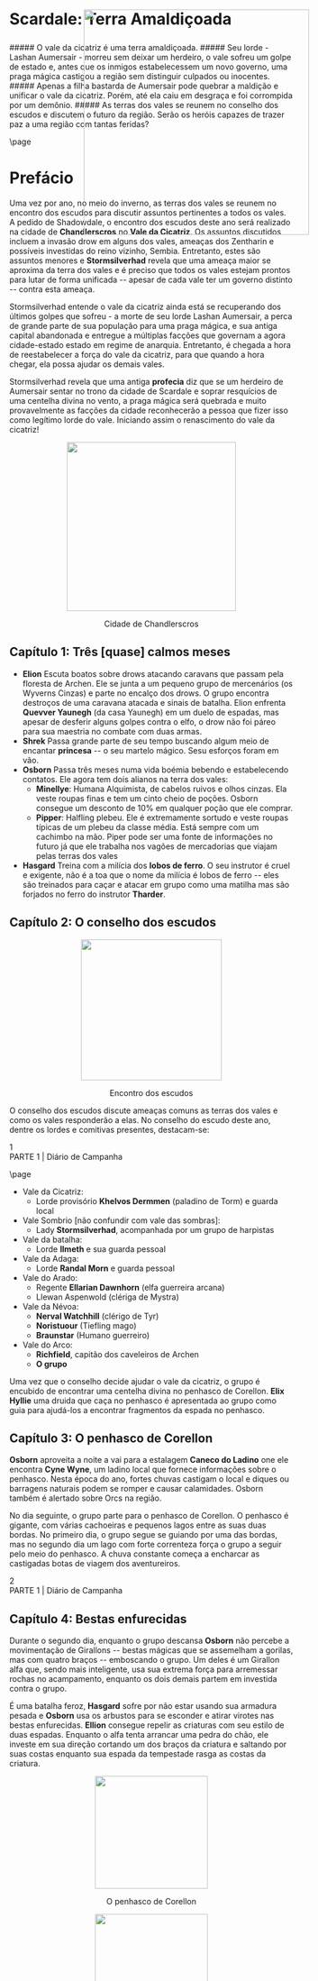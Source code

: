 <style>
  .phb#p1{ text-align:center; }
  .phb#p1:after{ display:none; }
</style>

<div style='margin-top:450px;'></div>

# Scardale: Terra Amaldiçoada

<div style='margin-top:25px'></div>
<div class='wide'>
##### O vale da cicatriz é uma terra amaldiçoada.
##### Seu lorde - Lashan Aumersair - morreu sem deixar um herdeiro, o vale sofreu um golpe de estado e, antes que os inmigos estabelecessem um novo governo, uma praga mágica castigou a região sem distinguir culpados ou inocentes. 
##### Apenas a filha bastarda de Aumersair pode quebrar a maldição e unificar o vale da cicatriz. Porém, até ela caiu em desgraça e foi corrompida por um demônio.
##### As terras dos vales se reunem no conselho dos escudos e discutem o futuro da região. Serão os heróis capazes de trazer paz a uma região com tantas feridas?

</div>

<img src='https://i.pinimg.com/564x/85/f7/17/85f717bdddc29b9791da049c13550e6f.jpg' 
  style='position:absolute; top:500px; right:200px; width:400px' />





\page

# Prefácio

Uma vez por ano, no meio do inverno, as terras dos vales se reunem no encontro dos escudos para discutir assuntos pertinentes a todos os vales. 
A pedido de Shadowdale, o encontro dos escudos deste ano será realizado na cidade de **Chandlerscros** no **Vale da Cicatriz**. Os assuntos discutidos incluem a invasão drow em alguns dos vales, ameaças dos Zentharin e possíveis investidas do reino vizinho, Sembia. Entretanto, estes são assuntos menores e **Stormsilverhad** revela que uma ameaça maior se aproxima da terra dos vales e é preciso que todos os vales estejam prontos para lutar de forma unificada -- apesar de cada vale ter um governo distinto -- contra esta ameaça.

Stormsilverhad entende o vale da cicatriz ainda está se recuperando dos últimos golpes que sofreu - a morte de seu lorde Lashan Aumersair, a perca de grande parte de sua população para uma praga mágica, e sua antiga capital abandonada e entregue a múltiplas facções que governam a agora cidade-estado estado em regime de anarquia. Entretanto, é chegada a hora de reestabelecer a força do vale da cicatriz, para que quando a hora chegar, ela possa ajudar os demais vales.

Stormsilverhad revela que uma antiga **profecia** diz que se um herdeiro de Aumersair sentar no trono da cidade de Scardale e soprar resquícios de uma centelha divina no vento, a praga mágica será quebrada e muito provavelmente as facções da cidade reconhecerão a pessoa que fizer isso como legítimo lorde do vale. Iniciando assim o renascimento do vale da cicatriz!

<div style="text-align: center">
  <img 
    src='https://i.pinimg.com/564x/0a/e7/8c/0ae78cf33911faa82f4d5835239d9ea6.jpg' 
    style='width:300px' />
    <p>Cidade de Chandlerscros</p>
</div>

## Capítulo 1: Três [quase] calmos meses

* **Elion** Escuta boatos sobre drows atacando caravans que passam pela floresta de Archen. Ele se junta a um pequeno grupo de mercenários  (os Wyverns Cinzas) e parte no encalço dos drows. O grupo encontra destroços de uma caravana atacada e sinais de batalha. Elion enfrenta **Quevver Yaunegh** (da casa Yaunegh) em um duelo de espadas, mas apesar de desferir alguns golpes contra o elfo, o drow não foi páreo para sua maestria no combate com duas armas. 
* **Shrek** Passa grande parte de seu tempo buscando algum meio de encantar **princesa** -- o seu martelo mágico. Sesu esforços foram em vão.
* **Osborn** Passa três meses numa vida boémia bebendo e estabelecendo contatos. Ele agora tem dois alianos na terra dos vales:
	* **Minellye**: Humana Alquimista, de cabelos ruivos e olhos cinzas. Ela veste roupas finas e tem um cinto cheio de poções. Osborn consegue um desconto de 10% em qualquer poção que ele comprar.
	* **Pipper**: Halfling plebeu. Ele é extremamente sortudo e veste roupas típicas de um plebeu da classe média. Está sempre com um cachimbo na mão. Piper pode ser uma fonte de informações no futuro já que ele trabalha nos vagões de mercadorias que viajam pelas terras dos vales
* **Hasgard** Treina com a milícia dos **lobos de ferro**. O seu instrutor é cruel e exigente, não é a toa que o nome da milícia é lobos de ferro -- eles são treinados para caçar e atacar em grupo como uma matilha mas são forjados no ferro do instrutor **Tharder**.

## Capítulo 2: O conselho dos escudos

<div style="text-align: center">
  <img 
    src='https://i.pinimg.com/564x/c2/15/d4/c215d46021bd7d7045a38bcaa470215e.jpg' 
    style='width:250px' />
    <p>Encontro dos escudos</p>
</div>

O conselho dos escudos discute ameaças comuns as terras dos vales e como os vales responderão a elas. No conselho do escudo deste ano, dentre os lordes e comitivas presentes, destacam-se:


<div class='pageNumber'>1</div>
<div class='footnote'>PARTE 1 | Diário de Campanha</div>

\page

* Vale da Cicatriz:  
	* Lorde provisório **Khelvos Dermmen** (paladino de Torm) e guarda local
* Vale Sombrio [não confundir com vale das sombras]: 
	* Lady **Stormsilverhad**, acompanhada por um grupo de harpistas
* Vale da batalha: 
	* Lorde **Ilmeth** e sua guarda pessoal
* Vale da Adaga: 
	* Lorde **Randal Morn** e guarda pessoal
* Vale do Arado: 
	* Regente **Ellarian Dawnhorn** (elfa guerreira arcana)
	* Llewan Aspenwold (clériga de Mystra)
* Vale da Névoa: 
	* **Nerval Watchhill** (clérigo de Tyr)
	* **Noristuour** (Tiefling mago)
	* **Braunstar** (Humano guerreiro)
* Vale do Arco: 
	* **Richfield**, capitão dos caveleiros de Archen
    * **O grupo**

Uma vez que o conselho decide ajudar o vale da cicatriz, o grupo é encubido de encontrar uma centelha divina no penhasco de Corellon. **Elix Hyllie** uma druida que caça no penhasco é apresentada ao grupo como guia para ajudá-los a encontrar fragmentos da espada no penhasco.




## Capítulo 3: O penhasco de Corellon

**Osborn** aproveita a noite a vai para a estalagem **Caneco do Ladino** one ele encontra **Cyne Wyne**, um ladino local que fornece informações sobre o penhasco. Nesta época do ano, fortes chuvas castigam o local e diques ou barragens naturais podem se romper e causar calamidades. Osborn também é alertado sobre Orcs na região.

No dia seguinte, o grupo parte para o penhasco de Corellon. O penhasco é gigante, com várias cachoeiras e pequenos lagos entre as suas duas bordas. No primeiro dia, o grupo segue se guiando por uma das bordas, mas no segundo dia um lago com forte correnteza força o grupo a seguir pelo meio do penhasco. A chuva constante começa a encharcar as castigadas botas de viagem dos aventureiros.


<div class='pageNumber'>2</div>
<div class='footnote'>PARTE 1 | Diário de Campanha</div>



## Capítulo 4: Bestas enfurecidas

Durante o segundo dia, enquanto o grupo descansa **Osborn** não percebe a movimentação de Girallons -- bestas mágicas que se assemelham a gorilas, mas com quatro braços -- emboscando o grupo. Um deles é um Girallon alfa que, sendo mais inteligente, usa sua extrema força para arremessar rochas no acampamento, enquanto os dois demais partem em investida contra o grupo.

É uma batalha feroz, **Hasgard** sofre por não estar usando sua armadura pesada e **Osborn** usa os arbustos para se esconder e atirar virotes nas bestas enfurecidas. **Ellion** consegue repelir as criaturas com seu estilo de duas espadas. Enquanto o alfa tenta arrancar uma pedra do chão, ele investe em sua direção cortando um dos braços da criatura e saltando por suas costas enquanto sua espada da tempestade rasga as costas da criatura. 

<div style="text-align: center">
  <img 
    src='https://i.pinimg.com/564x/3b/ff/68/3bff68616da694e0aabe00d1cd4c8633.jpg' 
    style='width:200px' />
    <p>O penhasco de Corellon</p>
</div>

<div style="text-align: center">
  <img 
    src='https://vignette.wikia.nocookie.net/forgottenrealms/images/a/a8/Girallon-5e.jpg/revision/latest/scale-to-width-down/350?cb=20171010155840' 
    style='width:200px' />
    <p>Girallons</p>
</div>

\page

## Capítulo 5: Fúria da Natureza

Durante a luta, a chuva se transforma numa tempestade e o grupo não consegue mais descansar em meio a fúria da natureza. Eles tem de desmontar o acampamento e, enquanto fazem isso, ao menos dois diques ou barragens naturais se rompe e uma imundação vem em direção do grupo.

Eles tentam furgir da melhor maneira que podem. Um relâmpago iria atingir em cheio três dos quatro aventureiros que não são rápidos o suficiente, mas **Ellion** usa sua espada da tempestade para absorver o golpe.

<div class='pageNumber'>3</div>
<div class='footnote'>PARTE 1 | Diário de Campanha</div>



O grupo localiza uma caverna que pode servir de abrigo contra a  tempestade e parte em sua direção. **Osborn** toma uma poção de vôo e escapa dá água que já cobre criaturas de tamanho pequeno. Eles usam a correnteza que seguia em direção à caverna e adentram nela. Ainda assim, um último relâmpago atinge a boca da caverna e escombros ferem **Hasgard** e **Elix**

<div style="text-align: center">
  <img 
    src='https://i.pinimg.com/564x/20/cc/fd/20ccfd35adf23c637d235cc7e62bd385.jpg' 
    style='width:250px' />
    <p>Tempestade</p>
</div>

## Capítulo 6: Cabeças Demais

Dentro da caverna, **Osborn** ainda sobre o efeito de vôo usa sua braçadeira mágica para ficar invisível e observar toda a caverna - que é bem mais grande do que eles imaginavam. Enquanto **Osborn** voa, os demais andam pela caverna investigando a região. **Hasgard** descobre pinturas rupestres de reptantes tangendo animais em direção ao que aparenta ser três serpentes.

Quando Hasgard percebe isso, **Osborn** percebe as serpentes dormindo no lago próximo a ele. Entretanto uma das serpentes está acordada e seus instintos ofídios detectam o halfling. A criatura sai da água e as serpentes na verdade são cabeças de uma hidra!

O Grupo luta contra a criatura que, a medida que é ferida, perde cabeças. Essas cabeças logo se regeneram e cada cabeça morta dá espaço a duas novas. Graças ao fogo mágico de **Elix**, as habilidades regenerativas da criatura são nulificadas e eles são capazes de matar a criatura.



<div style="text-align: center">
  <img 
    src='https://s-media-cache-ak0.pinimg.com/originals/94/16/55/9416555716339ac2be38a470cfe2ab1f.jpg' 
    style='width:250px' />
    <p>Hidra</p>
</div>


## Capítulo 7: A cerejeira de Corellon

O grupo encontra uma passagem numa cachoeira na caverna que os leva a um vale escondido. Lá eles encontram uma árvore mágica que cresceu no local onde as lascas da espada de Corellon cairam após ele errar um golpe contra Grumsh e criar o penhasco no vale da cicatriz. **Hasgard** usa sua fé e um pequeno círculo de luz se abre no céu em meio a chuva fraca que continua a cair.

Lathander fala diretamente com seu clérigo e o instrui que esta é a última cerejeira de Corellon. Todas as demais foram destruídas por orcs servos de Grumsh. Esses mesmos orcs agora marcham em direção a árvore. Caso o grupo prove o seu valor em batalha contra os orcs e repita a história da luta entre o bem e o mal, Corellon consederá os fragmentos ao grupo. Para isso, eles precisam proteger a árvore a todo custo!

<div style="text-align: center">
  <img 
    src='https://i.imgur.com/ndUpqsO.png' 
    style='width:250px' />
    <p>Cerejeira</p>
</div>

<div class='pageNumber'>3</div>
<div class='footnote'>PARTE 1 | Diário de Campanha</div>

\page

## Capítulo 8: Esquadrão suicida

O grupo se posiciona entre a árvore e orcs e goblinóides que marcham pelo penhasco. **Osborn** se esconde para atacar de forma furtiva. **Hasgard** conjura espíritos celestiais ao seu redor -- celestiais que ferem qualquer criatura maligna e retardam o movimento delas. **Elix** usa sua magia da natureza e cria uma nova tempestade, ela é capaz de controlar os relâmpagos da tempestade e direcioná-lo contra as tropas inimigas. Por fim, **Ellion** saca seu arco negro e se prepara para atacar.

As tropas inimigas são compostas de goblins carregando tochas e barris explosivos. Os goblins são literalmente bombas vivas que antes de morrem, acendem os barris que explodem. Além disso, há orcs demoníacos -- Tanarruks -- e um Etin que com sua força bruta é capaz de empurrar os guerreiros e abrir um caminho para os goblins tentarem alcançar a árvore.

Apesar das tropas inimigas estarem em mairo número, eles não são capazes de passar pelos heróis. **Hasgard** e seus espíritos são praticamente uma muralha viva.




## Capítulo 9: Grishnak O destruidor

Após derrubarem a primeira horda, **Elix** vê um largato de Nyng'al abrindo caminho entre a vegetação. Os lagartos de Nyng'al são largatos gigantes que cospem nuvens paralisantes e/ou cones de ácido. Se a criatura chegar perto da árvore, uma de suas baforadas pode ser mais do que suficiente para destruí-la. Ainda pior, um orc cheio de tatuagens e usando uma lança cavalga a criatura. Ele é chamado de Grishnak o destruidor - servo vivo da vontade de Grumsh.

<div style="text-align: center">
  <img 
    src='https://i.pinimg.com/564x/9e/48/f8/9e48f86b010523288900826af0ddd166.jpg' 
    style='width:250px' />
    <p>Largato de Nyng'al</p>
</div>

<div style="text-align: center">
  <img 
    src='https://i.pinimg.com/564x/05/fc/f8/05fcf892eb0995e7212cabb8828e7825.jpg' 
    style='width:250px' />
    <p>Grishnak O destruidor</p>
</div>


O grupo luta contra Grishnak e sua montaria. **Ellion** se move e saca suas espadas para lutar contra eles. O largato inicia o combate com um sopro paralizante que acerta **Elix** em cheio, impedindo que ela mantenha a concentração de sua tempestade. **Hasgard** é capaz de curar a paralisia antes que ela seja atacada enquanto está vulnerável.

Em um acerto crítico a espada de **Ellion** puxa energia da árvore de Correlon e castiga o orc, que é derrubado de sua montaria. Entretanto, o largato responde com uma baforada ácida que por pouco, não mata o elfo. **Hasgard** usa sua fé para trazer o companheiro de volta enquanto **Osborn** parte para o combate. Quando eles parecem ter matado o orc, ele se elvanta com suas tatuagens brilhando em fúria. Ao que aparanta, o orc e sua montaria compartilham da mesma energia vital e o orc se mantém em pé mesmo após tantos ferimentos.

Em um surto de adrenalina, o grupo começa a atacar o largato que passa a ignorá-los e seguir em direção a árvore para destruí-la. **Hasgard** pula na criatura e toma suas rédeas para tentar impedí-la. Apesar de se debater, o largato está confuso e não consegue dar uma baforada na árvore. Enquanto **Hasgard** tenta domar o largato, **Osborn** se aproveita de uma distração de Grishnak e ataca um de seus pontos vitais. O orc cai de joelhos e o pequeno halfling arranca um de seus olhos -- assim como Corellon arrancou um dos olhos de Grumsh. 

Os inimigos caem. A tempestade pára. E Corellon reconhece o esforço dos aventureiros, assim concedendo a eles os fragmentos de sua espada necessários para o ritual que pode acabar com a maldição no vale da cicatriz.

<div class='pageNumber'>4</div>
<div class='footnote'>PARTE 1 | Diário de Campanha</div>


\page



## Capítulo 10: Scardeep

Agora que o grupo conseguiu a sentelha divina, é necessário conseguir acesso ao castelo na antiga capital do vale da cicatriz. A capital foi abandonada após a amldição e agora ela é governada por cinco facções. **Osborn** e **Hasgard** tentam obter informações sobre cada uma das facções e quais delas podem ajudá-los a conseguir passagem para o castelo na cidade. Eles obtém as seguintes informações:

* **Zentharin** desejam imensamente que Scyllua seja reconhecida como herdeira legítima de Scardale. Entretanto, continuam com suas atividades ilícitas na cidade.
	* *Não há mais informações sobre esse grupo*
    
    
* **Dançarinos** halflings que querem encher os seus bolsos de ouro em meio ao caos na cidade. Equanto você tiver dinheiro, eles serão seus aliados.
	* *Desejam um grande montante de dinheiro como adiantamento (6.000 po) e uma parte dos impostos da cidade após sua retomada*


* **Monges da Morte** estudam a morte e aproveitam o caos na cidade para suas atividades -- que muitas vezes são consideradas ilícitas. É difícil entender os seus motivos e trazer paz a cidade parece não beneficiá-los.
	* *Não há mais informações sobre esse grupo*


* **Corvos Cinzas** almejam anexar a cidade ao reino de Sembia como uma cidade-estado mercante. São organizados e competentes, porém não é certo se é vantajoso dar poder a um reino que constantemente tenta atacar as terras dos vales.
	* *Desejam que Scyllua se case com Miklos Selkirk -- lorde mercante de Sembia -- caso ela tome a cidade.*


* **Enclave Thay** especializados no comércio de itens mágicos. Este enclave é contra atividades escravocatas e até mesmos os harpistas tem depositam alguma confiança neles em meio ao caos da cidade. 
	* *Desejam que o enclave continue operando sob o novo governo e que qualquer item mágico que for encontrado dentro do castelo seja entregue à eles.*


Por algum motivo, nenhuma das facções controla o castelo de Scardeep -- que parece estar selado magicamente. Além disso, **Cyne Wine** recomenda a **Osborn** os magos vermelhos ou os halflings como facções mais "confiáveis".

<div style="text-align: center">
  <img 
    src='https://i.pinimg.com/564x/8c/5b/82/8c5b82535d3819ed9ee74f9054527eb0.jpg' 
    style='width:400px' />
    <p>Castelo de Scardeep</p>
</div>

## Capítulo 11: Os dançarinos

O grupo decide seguir negociações com os dançarinos e, sem ter dinheiro suficiente para cobrir a proposta inicial deles, eles se dispõem a fazer serviços para a guilda enquanto ganham a confiança de seu líder: **Hagar, o terrível**. Devido aos esforços de **Hasgard**, o líder dos dançarinos não só se dispõe a ajudar o grupo como também obter informações sobre Scyllua Dark Hope.

* **Shrek Jr** passa duas semanas nas estalagens e bordéis da cidade obtendo informações sobre guildas inimigas e intimidando-as.
* **Hasgard** vai lutar nas arenas clandestinas da cidade para movimentar o mercado de apostas a favor dos dançarinos
* **Ellion** ajuda a escoltar caravanas contrabandistas para fora da cidade assim como no distrito das docas
* **Osborn** ajuda a roubar um mercante da cidade e obter mais moedas para os bolsos dos halflings [eu não tenho certeza desse]

Após duas semanas, Hagar diz ao grupo que a dívida deles está paga e que os dançarinos sabem um meio de obter acesso ao castelo pelos esgotos da cidade. Ele também revela que todos pensam que o castelo está sobre o controle dos magos de Thay, mas na verdade os magos perderam controle do castelo para um chamado **guardião** que agora está recluso no castelo.


<div class='wide'>
##### Facções
| Zenthatrin | Dançarinos | Longa Morteh | Corvos Prateados | Enclave Thay  |
|:---------:|:---------:|:---------:|:---------:|:---------:|
| <img src='https://db4sgowjqfwig.cloudfront.net/campaigns/68638/assets/357897/Zhentarim.png?1407887200' style='width:105px' /> | <img  src='https://i.imgur.com/nQdnpqX.png' style='width:125px' /> | <img  src='https://i.imgur.com/Pvb2xD3.png' style='width:125px' /> | <img src='https://i.imgur.com/8562xGW.png' style='width:185px' /> | <img src='https://i.imgur.com/zF3MONO.png' style='width:125px' /> |
| Zenthil Keep | Hanflings | Monges | Sembia | Magos Vermelhos |
</div>

<div class='pageNumber'>5</div>
<div class='footnote'>PARTE 1 | Diário de Campanha</div>

 \page

## Capítulo 12: Emboscada nas docas

Um grupo de dançarinos batedores guia o grupo noite a dentro pela região das docas. Eles caminham em direção a entrada de um antigo calabouço que dá acesso a uma rota de fuga para dentro/fora do castelo de Scardeep. Próximo a entrada da passagem secreta, um caçador de recompensas enviam uma onda psíquica que abala **Shrek Jr.** de vielas e barcaças ancoradas, inumanos aparecem para ajudar o caçador.

<div style="text-align: center">
  <img 
    src='https://i.imgur.com/rMmnwix.png' 
    style='width:250px' />
    <p>O caçador de recompensas</p>
</div>

**Ellion** rapidamente saca suas espadas e parte para proteger **Shrek**. Do outro lado do campo de batalha, **Hasgard** invoca espíritos guardiões para impedir a passagem dos inumanos enquanto **Osborn** atira virotes de sua besta.

Vendo que o combate não seria ganho com facilidade, o caçador abre um portal e caminha para outro plano. Jurando que voltará para coletar sua recompensa. O grupo apenas vê uma cidade retorcida com diversas criaturas e extraplanares antes do portal se fechar...

## Capítulo 13: Princesa em apuros

Após se recuperarem do combate, o grupo entra no pequeno e úmido corredor que corta a cidade e leva em direção ao castelo. Os dançarinos indicam que um grande selo de bronze com o símbolo da família de Scardeep indica a entrada do castelo.


<div style="text-align: center">
  <img 
    src='https://pre00.deviantart.net/88c4/th/pre/f/2007/341/9/7/sigil_view_by_fuflon_by_deusuum.jpg' 
    style='width:250px' />
    <p>Plano desconhecido</p>
</div>

O túnel segue com várias bifurcações e passagens d'água, até que uma grande câmara contendo o símbolo é alcançada. Ao operar o mecanismo/engrenagem que abre a passagem para o castelo, o grupo ativa uma armadilha que lança **pudins negros** na câmara. Pudins negros são um dos terríveis tipos de cubos gelatinosos que além de digerirem suas vítimas com seu ácido, são capazes de se dividir quanto atacados com armas cortantes.

**Ellion** engaja em uma luta infinita contra um cupo e suas várias divisões - geradas a cada novo corte. Sua arma mágica impede que o ácido da criatura destru a arma. Do outro lado da câmara, **Shrek** não tem a mesma sorte e cada um de seus ataques, o seu martelo de pedra começa a derreter.

Apesar de vitoriosos, **Shrek** perde sua armadura no combate e seu martelo - apelidado carinhosamente de Princesa - está praticamente inutilizável. Ainda assim, o bárbaro teimoso segue com sua arma.



## Capítulo 13: Pedras, Estátuas e Ossos Quebradors

Finalmente dentro do castelo, o grupo se vê num úmido corredor. Aparentemente, eles estão nas criptas do castelo onde os antepassados da família de Aumesair descansa. **Osborn** toma a frente do grupo e começa a investigar a cripta, que se estende por um amplo corredor adornado por estátuas de minotauros esculpidas em bronze.


<div class='pageNumber'>6</div>
<div class='footnote'>PARTE 1 | Diário de Campanha</div>

\page

Enquanto ele investiga o corredor, **Osborn** acidentalmente pisa em uma alavanca de pressão que ativa uma armadilha mágica. Reagindo rapidamente ao som de rangindos e engrenagens, **Ellion** e **Hasgard** vão para o corredor, deixando **Shrek** na tumba pela qual eles entraram. Pouca após isso, grades prendem a passagem para a tumba onde **Shrek** se encontra (asssim como outras tumbas visíveis pelo corredor. Do chão e do teto das tumbas, lanças pontiagudas começam a sair. As estátuas de bronze rangem e começam a se movimentar. Não fosse suficiente, um pilar gigante preeenchendo todo o corredor aparece atrás do grupo e começa a girar lentamente na diração do grupo que está entre a armadilha mágica e as estátuas animadas.

**Ellion** usa sua agilidade e corre o mais longe possível da armadilha, se aproximando de **Osborn** que estava mais a frente do grupo. **Hasgard** mantém sua posição enquanto **Shrek** entra em fúria, quebra a grade que prendia sua passagem e a arremessa contra o pilar que perde um pouco de velocidade enquanto esmaga o engradado.

**Osborn** usando seu kit de ferramentas ladinas descobre um modo de não só desarmar a armadilha como também ganhar controle dela. Ele usa isso em prol do grupo e o pilar esmaga alguma das estátuas que foram deixadas para trás enquanto **Hasgard** e **Shrek** abriam caminho lutando contra as estátuas e se movimentavam para longe do pilar. Os esforços conjuntos do grupo superam o desafio.

<div style="text-align: center">
  <img 
    src='http://4.bp.blogspot.com/-leXOyWeJbEI/UNaywzfl1LI/AAAAAAAAEDA/okOGa0noMTg/s1600/Untitled-2.jpg' 
    style='width:250px' />
    <p>Na falta de uma imagem melhor para representar a cena...</p>
</div>

## Capítulo 14: Um guardião avarento

O grupo encontra uma alanvaca que abre outra passagem secreta em um dos pilares da cripta. O pilar é na verdade uma escada rolante que corta o castelo, levando-os em direção aos salão principal da construção. **Shrek** segue como batedor e quando ele chega no topo ele se depara com o guardião do castelo. O guardião é um beholder que tomou o castelo para si e está ganhando força e lacaios para tomar o controle da cidade.


<div style="text-align: center">
  <img 
    src='https://i.imgur.com/tdAnGkC.png' 
    style='width:300px' />
    <p>O guardião. Apesar de sua astúcia, o guardião apresenta várias características deploráveis como: avareza, narcisimo e covardia.</p>
</div>

Por alguns minutos, o guardão se entrertem com **Shrek** mas perde a paciência e se prepara para atacar o bárbaro. Além do beholder, golens de carne com correntes e ganchos se preparam para o combate. **Shrek** consegue seguar o combate até que o restante do grupo o alcança. É um combate mortal, os golens e sua aura pútrida causam náuseas nos combatentes enquanto o beholder dispara raios com diferentes efeitos mágicos que ricocheteiam pela sala repleta de espelhos.

**Osborn** se encarega de quebrar os espelhos para diminuir o alcance de visão da criatura, enquanto **Ellion** e **Shrek** focam seus ataques tanto nos golens quanto no beholder. **Hasgar** usa sua magia divina para ajudar seus aliados e, uma vez que os golens são derrotados e o beholder é encurralado, **Osborn** tenta barganhar com a criatura. Devido a sua natureza avarenta, o beholder prefere a morte e um ataque furtivo do astuto halfling mata a criatura.

<br>
<br>

<div style="text-align: center">
  <img 
    src='https://pre00.deviantart.net/b38c/th/pre/i/2014/341/c/e/pudge_speedpaint_by_haryarti-d892p1c.jpg' 
    style='width:250px' />
    <p>Golens de carne</p>
</div>

<div class='pageNumber'>7</div>
<div class='footnote'>PARTE 1 | Diário de Campanha</div>

\page

## Capítulo 14: Estabelecendo aliados em Scardeep

Os dançarinos assumem o controle do castelo e começam a fazer negociações com as demais facções que controlam a cidade. Dentre os tesouros do beholder, **Osborn** encontra uma chave que aparentemente não abre nenhum dos baús do castelo, mas após pesquisar mais a respeito da chave, ele descobre que ela pertence aos magos vermelhos - que prometem favores ao grupo caso a chave seja retornada para eles.


Conforme prometido, **Hagar** o líder dos dançarinos descobre informações sobre o passado de Scyllua, a herdeira do lorde Aumesair e única pessoa capaz de quebrar a maldição mágica no reino do vale da cicatriz. Hagar narra as informações obtidas.

*"Scyllua é filha bastarda de Aumesair. Ela e sua mãe foram vendidas como escravas para o forte Zenthil. Lá ela sofreu e cresceu numa cidade comandada pelos clérigos de Bane. Ainda assim, Scyllua mantinha fé em Tyr e rezava por dias melhores. Quando a cidade entrou em guerra civil, Scyllua já adolescente/adulta e agora uma paladina de Tyr lutou contra os tiranos da cidade e encurralou o regente mercante Orgauth. Entretanto, Orgauth era um diabo disfarçado e ele usou suas artes arcanas para corromper Scyllua.*

*Perceba, Scyllua não é má por natureza. A sua mente e memória foram magicamente alteradas pelo diabo e em alguma esquina da sua alma, reside a paladina de Tyr. Caso ela seja derrotada em combate e o grupo demonstre misericórdia, talvez ela possa recobrar seus sentidos. Talvez algo que a lembre de sua mãe e infância ajudem nesta tarefa*.

<div style="text-align: center">
  <img 
    src='https://img00.deviantart.net/ec62/i/2016/340/e/0/witcher_3__ciri___at_arms_by_irishhips-daqrxa5.jpg' 
    style='width:250px' />
    <p>Scylua Darkhope</p>
</div>



Hagar conclue sua história falando que Orgauth é o verdadeiro regente de forte Zenthil e que ele manipula os demais lordes marcantes como fantoches preso a sua trama de trapaças. Apesar de ser ardiloso, Orgauth ainda está preso as leis dos diabos e demônios e as memórias bondosas de Scyllua foram enclausuradas em um medalhão que foi jogado no mar. Caso o grupo recupere o medalhão, Scyllua pode ter sua memória restaurada. 

Por sorte, **Elyn Hawe** - a bruxa advinhadora - e seu grupo itinerante de ciganos chega a cidade enquanto o grupo estabelece alianças. A bruxa usa seus poderes mágicos e indica onde o medalhão de Scyllua se encontra na região do mar das estrelas.

Agora cabe ao grupo reaver o medalhão, entrar no forte de Zenthil e restaurar a memória da herdeira do vale da cicatriz!


<div style="text-align: center">
  <img 
    src='https://i.pinimg.com/564x/72/b6/c7/72b6c7b6fed5bf239b6caf4acef2270d.jpg' 
    style='width:250px' />
    <p>Garren Garreth - Líder do Enclave Thay</p>
</div>


## Capítulo 15: Negociando com os Magos Vermelhos

**Hasgard** e **Ellion** decidem que a melhor estratégia para recuperar o medalhão é com a ajuda dos magos vermelhos de Thay. Os dois seguem para o conclave dos magos e são apresentados a **Garren Garreth** arquimago que comanda o enclave de Scardeep. Hasgard percebe que os magos são mais poderosos do que aparentam e eles tem o controle de outra facção, os corvos prateados. Negociando a entrega da chave, os magos aceitam ajudar o grupo com uma embarcação mágica e tripulação para navegar pelo mar das estrelas. Em troca, o comércio de itens mágicos na cidade não deve ser atrapalhado.

<div class='pageNumber'>8</div>
<div class='footnote'>PARTE 1 | Diário de Campanha</div>

\page

## Capítulo 16: Capitão Ol'o'dun. 

Seguindo para o porto da cidade, conforme prometido pelos magos, o grupo encontra o capitão **Ol'o'dun**, um pirata sagaz e de língua afiada que se alia ao grupo na empreitada de recuperar o medalhão. Ol'o'dun diz que para viajar em dua embarcação. o pérola negra, é necessário respirarna água e prontamente conjura uma magia nos aventureiros para isto.

A embarcação do capitão foi construída especificamente pelos magos vermelhos de Thay para contrabandear itens mágicos pelo mar das estrelas. Ela não tem velas ou remos, mas um anel metálico que circula o navio. Quando a embarcação começa a se locomover, o anel incendeia e o navio submerge. Basicamente, a embarcação viaja pelo fundo do mar para evitar outros piratas e perigos como tempestades.

<div style="text-align: center">
  <img 
    src='https://i.imgur.com/Zz55Wl6.png' 
    style='width:350px' />
    <p>Capitão Ol'o'dun</p>
</div>

## Capítulo 17: Batalha Marítima

Viajando pelo fundo do mar das estrelas, o grupo chega ao local onde o dito medalhão se encontra. Uma fenda no chão do oceano onde um forte brilho azulado indica a presença de algum item mágico. Indo em direção ao item, **Ellion** percebe a presença de um Chull, um crustáceo gigante que espreita no chão do oceano e esmaga suas presas com suas fortes pinças. Não bastasse a criatura, dois elementais da água se materializam e emboscam o grupo.

<div style="text-align: center">
  <img 
    src='https://i.pinimg.com/564x/45/a3/f9/45a3f94ee15682c74653a0cbdc3be099.jpg' 
    style='width:250px' />
    <p>Pérola Negra</p>
</div>


**Elion**, **Hasgard** e **Ol'o'dun** lutam contra as criaturas. Ellion ataca o crustáceo que agarra Ol'o'dun. Em apuros, o pirata usa suas maldições e se teletransporta soltando um abalo estrondoso que afeta o crustáceo e um dos elementais. **Ellion** usa sua maestria élfica e desfere golpes contra o crustáceo e os elementais equanto **Hasgard** usa seu machado mágico. Em um último minuto, **Osborn** que estava na embarcação vem em auxílio do grupo e finaliza o combate.

O grupo recupera o medalhão e também um baú contendo moedas, jóias e ao menos dois itens mágicos.


<div style="text-align: center">
  <img 
    src='https://vignette.wikia.nocookie.net/dogs-of-war/images/a/a7/Ocean_sea_fish_fantasy_art_sharks_artwork_dolphins_temple_underwater_1920x1200_wallpaper_Hig.jpg/revision/latest/scale-to-width-down/2000?cb=20151016074528' 
    style='width:350px' />
    <p>Pérola Negra</p>
</div>


## Capítulo 18: Fúria de Talos

Voltando ao pérola negra, um redemoinho submarino se forma e traga **Osborn**. **Hasgard** também é tragado mas consegue nadar contra a correnteza. Não bastasse o redemoinho, um abalo mágico engloba todos e seus itens mágicos e magias são dissipados. Agora, o grupo tem de lutar contra a fúria dos mares enquanto tentam salvar suas vidas.

Em uma manobra arriscada, **Ol'o'dun** entra em contato com o seu patrono arcano (a criatura que confere ao pirata as suas maldições arcanas). Negociando com a criatura, Ol'o'dun consegue reativar a energia de sua embarcação mágica que veleja em direção oposta ao redemoinho. 

Todos chegam são e salvos a superfície. Atordoados eles não tem ideia de quem ou o que os atacou. Ainda assim, **Ellion** jura ter visto um clérigo louco de Talos caminhando pelas nuvens e controlando o tempo. Seja quem ele(a) for, ao menos ele(a) seguiu em direção oposta ao grupo.

<div class='pageNumber'>9</div>
<div class='footnote'>PARTE 1 | Diário de Campanha</div>

\page

## Capítulo 19: Forte Zenthil

O grupo veleja até o forte Zenthil, bastião do clero de Bane e base dos Zentharin. **Ol'o'dun** usa como desculpa o fato de ser um pirata a serviço dos magos de Thay e ancoura na cidade sem dificuldades. Sem um plano formado, o grupo precisa coletar informações sobre Scyllua e como conseguir uma audiência com ela.

**Osborn** se encarrega de coletar mais informações e perambula pelas ruas e tavernas da cidade. Ele usa de seu blefe para dizer que o forte Zenthil não é tão seguro quanto dizem e que pessoas já se infiltraram nele antes. A conversa fiada do halfling atraí a atenção de alguns guardas da fortaleza que a princípio parecem hostis, mas que com algumas cervejas, logo se tornam familiares do halfling. Conversando com eles, Osborn descobre que há um torneio acontecendo na arena da cidade e que o campeão receberá prêmio em dinheiro e também será agraciado com uma audiência com Scyllua.

<div style="text-align: center">
  <img 
    src='https://i.pinimg.com/564x/8b/63/f6/8b63f62654e472c1c2f7c12f359a9264.jpg' 
    style='width:350px' />
    <p>Forte Zenthil - Porto</p>
</div>



## Capítulo 20: O Demônio das Lâminas

O grupo se inscreve no torneio e **Osborn** e **Hasgard** fazem altas apostas na esperança de conseguir uma boa quantia de peças de ouro com o resultado do torneio. Após alguns combates iniciais, o grupo não obtém muito destaque e são considerados os "cavalos negros" no duelo final. Apenas **Ellion** e sua habilidade conseguem chamar alguma atenção, recebendo o apelido do **demônio das lâminas**.


<div style="text-align: center">
  <img 
    src='https://i.pinimg.com/564x/bc/a5/9b/bca59b820e3049ca30a17a4a13d3df85.jpg' 
    style='width:350px' />
    <p>Arena</p>
</div>


<div style="text-align: center">
  <img 
    src='https://i.imgur.com/LVHvbBx.png' 
    style='width:250px' />
    <p>Hobgoblins</p>
</div>

No combate final, o grupo deve enfrentar um batalhão de hobgoblins. A princípio parecia um combate justo, mas logo eles percebem que o torneio é uma armadilha. Durante o combate, as apostas não são mais sobre quem ganha, mas sim quanto tempo os aventureiros durarão no fosso de combate. Durante todo o combate, o bardo narrador do evento se refere ao grupo como os heróis da terra dos vales - aqueles que atrapalharam os planos Zentharim mais de uma vez e como agora eles pagariam com suas vidas por sua insolência.

Em adição ao batalhão hobgoblin, três panteras deslocadoras são lançadas contra os aventureiros. As panteras atacam heróis e hobgoblins sem distinção e o combate parece perdido. Ainda assim, todos lutam com garra. **Hasgard** derruba vários hobgoblins com o uso de sua magia de lâmina do trovâo/fogo enquanto **Ellion** usa sua lâmina da tempestade para empurrar uma das panteras num dos fossos da arena. 




Após derrotar os hobgoblins, um gás venenoso começa a preencher toda a arena e **Osborn** percebe que o único local seguro é no fosso. O grupo pula no fosso enquanto o gás preenche o restante da arena enquanto eles escutam gritos de juras de morte e aclamação por eles. A nuvem se dissipa e eles escutam a voz de Scyllua que diz que eles venceram o desafio. Eles teriam sua tão desejada audiência antes de sua execução.

<div class='pageNumber'>10</div>
<div class='footnote'>PARTE 1 | Diário de Campanha</div>

\page

## Capítulo 21: Castelo do forte Zenthil

No mínimo um batalhão de orcs e goblinóides cerca o grupo e tenta algemá-los para levá-os até o castelo. Os medrosos orcs percebem que algemar os aventureiros é fútil e apenas os colocam numa carroça puxada por dois cavalos. A carroça é coberta e o grupo apenas escuta o barulho de cascos de cavalos e pés marchando enquanto eles são escoltados até o castelo. São minutos de tensão e não há garantias sobre o futuro do grupo, mas com a audiência com Scyllua garantida, eles seguem sem trocar palavras. 


<div style="text-align: center">
  <img 
    src='https://i.pinimg.com/564x/81/84/9f/81849f760647317162e6cc7babd3f346.jpg' 
    style='width:350px' />
    <p>Castelo de Forte Zenthil</p>
</div>


No castelo, dois guardas Zentharim escoltam o grupo que é recebido por Scyllua, a castelã do forte e paladina de Bane. Scyllua guia o grupo pelos corredores do castelo, que é fortemente armado. Ela comenta que sua tendência demanda que ela siga a etiqueta própria de uma castelã e guia o grupo até o salão de audiências. Os dois guardas zentharim ainda protegem as portas de saída enquanto Scyllua se debruça sobre um altar e **Hasgard** percebe que ela tem um amuleto igual ao que eles recuperaram, mas este completamente negro e corrompido.

## Capítulo 22: Barganhando

**Hasgard** e **Osborn** barganham com Scyllua, eles dizem que - como herdeira de Aumersair -- Scyllua tem direito ao trono de Scardeep e que eles conseguiram aliados na cidade para garantir que ela governe sem a necessidade de mais guerras ou conflitos. A algoz ri da proposta do clérigo e diz que o deus dela, Bane o tirano, sempre demanda derramamento de sangue.

Eles usam estas palavras para dizer que o deus dela não é Bane e sim Tyr o deus da justiça. Eles explicam que ela teve suas memórias corrompidas por um diabo -- Orgauth -- e que o amuleto real que ela deveria usar está com eles. Mostrando o amuleto, Scyllua compra o argumento persuasivo dos heróis e deseja examinar a peça mais de perto. Hasgard deixa o seu machado com Osborn e se aproxima dela para entregar a peça. Enquanto isso, os dois guardas que estavam de prontidão pegam suas espadas e se aproximam do grupo. **Ellion** os intimida e a tensão aumenta na sala.

<div style="text-align: center">
  <img 
    src='https://i.pinimg.com/564x/ce/13/07/ce130716be1b37fcae5be2f484488a2d.jpg' 
    style='width:200px' />
    <p>Scyllua Darkhope</p>
</div>



Quando Scyllua segura o medalhão, o seu medalhão negro se estilhaça e luz divina começa a emanar do medalão e ela desmaia equanto o medalhão verdadeiro começa a pulsar como um coração - pouco a pouco restaurando as memórias da paladina. Os aventureiros piscam seus olhos e, no momento que eles contemplam o salão novamente, Orgauth o diabo está na sala. Os guardas zentharim atrás deles eram demônios disfarçados e toda o salão agora está repleto de trevas e corrupção. Orgauth fala:

*"Aventureiros tolos! Scyllua é meu brinquedo, vocês não a salvarão. Eu destruirei todos vocês. Corromperei seus espíritos e em breve, vocês também serão meus servos!"*

## Capítulo 23: Orgauth - diabo do foço

Orgauth é um diabo do foço, um dos mais poderosos diabos dentre as legiões diabólicas. Seus olhos fagulham energia e sua maça flamejante é extremamente ameaçadora. Ácido goteja de sua garra e seu rabo balança com a mesma força de um ariete de guerra. Não há escapatória se não confrontar a criatura.


<div style="text-align: center">
  <img 
    src='https://orig00.deviantart.net/3f84/f/2012/115/1/1/treacherous_pit_dweller_by_velinov-d4xi3zt.jpg' 
    style='width:350px' />
    <p>Orgauth - Diabo do Foço</p>
</div>

<div class='pageNumber'>11</div>
<div class='footnote'>PARTE 1 | Diário de Campanha</div>

\page


**Ellion** usa sua agilidade e engaja a criautra desferindo diversos ataques contra ela. Ele percebe que apenas sua espada mágica consegue cortar a criatura. **Hasgard** grita para **Osborn** pelo seu machado e também se prepara para atacar. Os diabos menores na sala são conjuradores e um deles conjura uma ilusão -- prisão mental -- contra Hasgard que percebe a ilusão e mesmo levando algum dano escapa dos seus efeitos mais mortais. 

Orgauth tenta lançar uma bola de fogo contra o grupo que está agrupado, mas **Ol'o'dun** usa sua maldição e cancela a magia. O pirata engaja os diabos menores em um embate mortal enquanto o grupo foca no diabo maior. Em vários momentos, os golpes aterradores do diabo encontram pouca resistência e o grupo começa a sentir que suas vidas está por um triz. Em um desses momentos, luz divina estilhaça as janelas do salão e o grupo escuta a vo de Tyr dizendo *"vão heróis, salvem minha filha e tragam justiça a essa criatura corrupta"*. Após escutarem a voz do deus da justiça, as armas mágicas do grupo brilham com energia divina e com a benção do deus, eles partem para o combate revigorados.

<div style="text-align: center">
  <img 
    src='https://i.imgur.com/zrbjgLU.png' 
    style='width:300px' />
    <p>Tyr abençoa as armas dos heróis</p>
</div>


Todos desferem golpes contra a criatura que cai de joelhos. **Ellion** desfere o golpe final, ele crava um X no peito da criatura e usa sua espada abençoada para - com o impulso de um giro - fincá-la no coração da criatura. O diabo grita enquanto luz divina incinera o seu corpo. 



## Epílogo

Com a derrota do diabo, o grupo escapa do forte Zenthil graças as artimanhas do pirata. Uma vez na cidade de Scardeep, Scyllua - agora campeã de Tyr - sobra a centelha divina de uma das varandas do castelo. Os detritos da espada de Corellon se transformam em pétalas de cerejeira que são carregadas pelo reino curando a maldição mágica que ameaçava o vale da cicatriz.


O vale da cicatriz em breve retomará o poder e glória de tempos passados. Scyllua é a nova regente, a cidade de Scardeep não está mais entregue ao caos e a maldição mágica foi quebrada. O grupo é sagrado como **campeões do vale da cicatriz**.  Bardos cantarão como um pequeno grupo arriscou suas vidas e como redenção pode alcançar até os mais corruptos.


<div style="text-align: center">
  <img 
    src='https://i.pinimg.com/564x/c8/53/e5/c853e516ff4cc7e9981acd3f03001448.jpg' 
    style='width:350px' />
    <p>Cidade de Scardeep - Restaurada</p>
</div>



<br>
E assim se encerram as aventuras do grupo no vale da Cicatriz. Novas aventuras os esperam no vale <????>



<div class='pageNumber'>12</div>
<div class='footnote'>PARTE 1 | Diário de Campanha</div>


\page

# Regiões e NPCs


## Chandlerscros

___
* Vale da Cicatriz:  
* * &nbsp; **Elix Hylley** - Humana druída da Savana
* * &nbsp; **Cyne Wine** - Humano ladino contrabandista que pode levar o grupo até a cidade de Scardeep


<div style="text-align: center">
  <img 
    src='https://i1.wp.com/c1.staticflickr.com/1/434/32339166950_206cba1076_z.jpg?resize=585%2C327&ssl=1' 
    style='width:250px' />
    <p>Elix Hylley</p>
</div>

## Conselho dos Escudos



___
* Vale da Cicatriz:  
* * &nbsp; Lorde provisório **Khelvos Dermmen** (paladino de Torm)

___
* Vale das Sombras: 
* * &nbsp; Lady **Storm Silverhad**

___
* Vale da batalha: 
* * &nbsp; Lorde **Ilmeth**

___
* Vale da Adaga: 
* * &nbsp; Lorde **Randal Morn**

___
* Vale do Arado: 
* * &nbsp; Regente **Ellarian Dawnhorn** (elfa guerreira arcana)
* * &nbsp; Llewan Aspenwold (clériga de Mystra)

___
* Vale da Névoa: 
* * &nbsp; **Nerval Watchhill** (clérigo de Tyr)
* * &nbsp; **Noristuour** (Tiefling mago)
* * &nbsp; **Braunstar** (Humano guerreiro)

___
* Vale do Arco: 
* * &nbsp; **Richfield**, capitão dos caveleiros de Archen



<br>
<br>
<br>
<br>
<br>
<br>
<br>
<br>
<br>
<br>
<br>
<br>
<br>
<br>
<br>


<div style="text-align: center">
  <img 
    src='https://i.imgur.com/vgtxIfn.png' 
    style='width:200px' />
    <p>Randal Morn</p>
</div>

<br>

<div style="text-align: center">
  <img 
    src='https://i.imgur.com/LpophfC.png' 
    style='width:150px' />
    <p>Khelvos Dermmen</p>
</div>

<br>

<div style="text-align: center">
  <img 
    src='https://i.imgur.com/79b7t4L.png' 
    style='width:220px' />
    <p>Storm Silverhand</p>
</div>


<div class='footnote'>PARTE 2 | Regiões e NPCs</div>

\page

